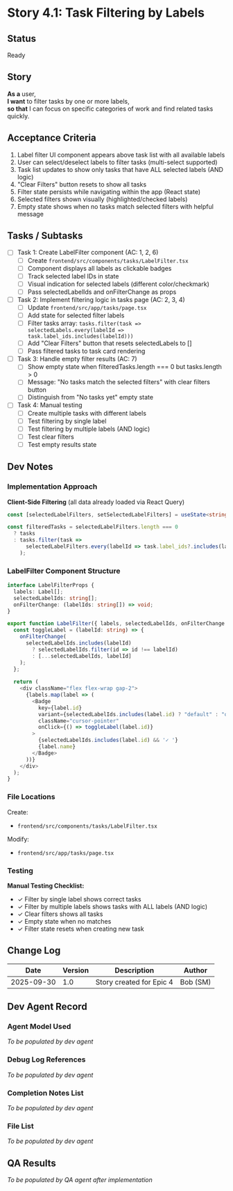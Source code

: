 # Story 4.1: Task Filtering by Labels

## Status
Ready

## Story

**As a** user,  
**I want** to filter tasks by one or more labels,  
**so that** I can focus on specific categories of work and find related tasks quickly.

## Acceptance Criteria

1. Label filter UI component appears above task list with all available labels
2. User can select/deselect labels to filter tasks (multi-select supported)
3. Task list updates to show only tasks that have ALL selected labels (AND logic)
4. "Clear Filters" button resets to show all tasks
5. Filter state persists while navigating within the app (React state)
6. Selected filters shown visually (highlighted/checked labels)
7. Empty state shows when no tasks match selected filters with helpful message

## Tasks / Subtasks

- [ ] Task 1: Create LabelFilter component (AC: 1, 2, 6)
  - [ ] Create `frontend/src/components/tasks/LabelFilter.tsx`
  - [ ] Component displays all labels as clickable badges
  - [ ] Track selected label IDs in state
  - [ ] Visual indication for selected labels (different color/checkmark)
  - [ ] Pass selectedLabelIds and onFilterChange as props

- [ ] Task 2: Implement filtering logic in tasks page (AC: 2, 3, 4)
  - [ ] Update `frontend/src/app/tasks/page.tsx`
  - [ ] Add state for selected filter labels
  - [ ] Filter tasks array: `tasks.filter(task => selectedLabels.every(labelId => task.label_ids.includes(labelId)))`
  - [ ] Add "Clear Filters" button that resets selectedLabels to []
  - [ ] Pass filtered tasks to task card rendering

- [ ] Task 3: Handle empty filter results (AC: 7)
  - [ ] Show empty state when filteredTasks.length === 0 but tasks.length > 0
  - [ ] Message: "No tasks match the selected filters" with clear filters button
  - [ ] Distinguish from "No tasks yet" empty state

- [ ] Task 4: Manual testing
  - [ ] Create multiple tasks with different labels
  - [ ] Test filtering by single label
  - [ ] Test filtering by multiple labels (AND logic)
  - [ ] Test clear filters
  - [ ] Test empty results state

## Dev Notes

### Implementation Approach

**Client-Side Filtering** (all data already loaded via React Query)

```typescript
const [selectedLabelFilters, setSelectedLabelFilters] = useState<string[]>([]);

const filteredTasks = selectedLabelFilters.length === 0
  ? tasks
  : tasks.filter(task =>
      selectedLabelFilters.every(labelId => task.label_ids?.includes(labelId))
    );
```

### LabelFilter Component Structure

```typescript
interface LabelFilterProps {
  labels: Label[];
  selectedLabelIds: string[];
  onFilterChange: (labelIds: string[]) => void;
}

export function LabelFilter({ labels, selectedLabelIds, onFilterChange }: LabelFilterProps) {
  const toggleLabel = (labelId: string) => {
    onFilterChange(
      selectedLabelIds.includes(labelId)
        ? selectedLabelIds.filter(id => id !== labelId)
        : [...selectedLabelIds, labelId]
    );
  };
  
  return (
    <div className="flex flex-wrap gap-2">
      {labels.map(label => (
        <Badge
          key={label.id}
          variant={selectedLabelIds.includes(label.id) ? "default" : "outline"}
          className="cursor-pointer"
          onClick={() => toggleLabel(label.id)}
        >
          {selectedLabelIds.includes(label.id) && '✓ '}
          {label.name}
        </Badge>
      ))}
    </div>
  );
}
```

### File Locations

Create:
- `frontend/src/components/tasks/LabelFilter.tsx`

Modify:
- `frontend/src/app/tasks/page.tsx`

### Testing

**Manual Testing Checklist:**
- ✓ Filter by single label shows correct tasks
- ✓ Filter by multiple labels shows tasks with ALL labels (AND logic)
- ✓ Clear filters shows all tasks
- ✓ Empty state when no matches
- ✓ Filter state resets when creating new task

## Change Log

| Date | Version | Description | Author |
|------|---------|-------------|--------|
| 2025-09-30 | 1.0 | Story created for Epic 4 | Bob (SM) |

## Dev Agent Record

### Agent Model Used
_To be populated by dev agent_

### Debug Log References
_To be populated by dev agent_

### Completion Notes List
_To be populated by dev agent_

### File List
_To be populated by dev agent_

## QA Results
_To be populated by QA agent after implementation_

